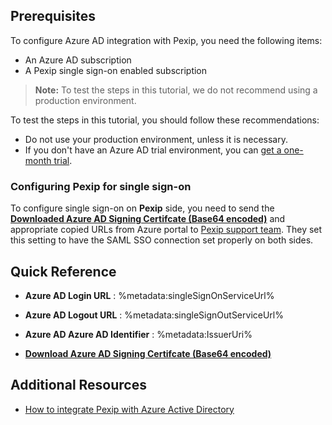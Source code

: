 ## Prerequisites

To configure Azure AD integration with Pexip, you need the following items:

- An Azure AD subscription
- A Pexip single sign-on enabled subscription

> **Note:**
> To test the steps in this tutorial, we do not recommend using a production environment.

To test the steps in this tutorial, you should follow these recommendations:

- Do not use your production environment, unless it is necessary.
- If you don't have an Azure AD trial environment, you can [get a one-month trial](https://azure.microsoft.com/pricing/free-trial/).

### Configuring Pexip for single sign-on

To configure single sign-on on **Pexip** side, you need to send the **[Downloaded Azure AD Signing Certifcate (Base64 encoded)](%metadata:certificateDownloadBase64Url%)** and appropriate copied URLs from Azure portal to [Pexip support team](https://support.videxio.com). They set this setting to have the SAML SSO connection set properly on both sides.

## Quick Reference

* **Azure AD Login URL** : %metadata:singleSignOnServiceUrl%

* **Azure AD Logout URL** : %metadata:singleSignOutServiceUrl%

* **Azure AD Azure AD Identifier** : %metadata:IssuerUri%

* **[Download Azure AD Signing Certifcate (Base64 encoded)](%metadata:certificateDownloadBase64Url%)**

## Additional Resources

* [How to integrate Pexip with Azure Active Directory](https://docs.microsoft.com/azure/active-directory/saas-apps/pexip-tutorial)
